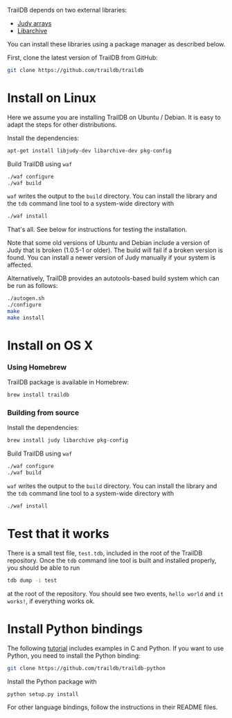 
TrailDB depends on two external libraries:

 - [Judy arrays](http://judy.sourceforge.net)
 - [Libarchive](http://www.libarchive.org)

You can install these libraries using a package manager as described below.

First, clone the latest version of TrailDB from GitHub:
```sh
git clone https://github.com/traildb/traildb
```

# Install on Linux

Here we assume you are installing TrailDB on Ubuntu / Debian. It is easy
to adapt the steps for other distributions.

Install the dependencies:
```sh
apt-get install libjudy-dev libarchive-dev pkg-config
```

Build TrailDB using `waf`
```sh
./waf configure
./waf build
```

`waf` writes the output to the `build` directory. You can install the
library and the `tdb` command line tool to a system-wide directory with
```sh
./waf install
```

That's all. See below for instructions for testing the installation.

Note that some old versions of Ubuntu and Debian include a version of
Judy that is broken (1.0.5-1 or older). The build will fail if a broken
version is found. You can install a newer version of Judy manually if
your system is affected.

Alternatively, TrailDB provides an autotools-based build system which
can be run as follows:
```sh
./autogen.sh
./configure
make
make install
```

# Install on OS X

### Using Homebrew

TrailDB package is available in Homebrew:

```sh
brew install traildb
```

### Building from source

Install the dependencies:

```sh
brew install judy libarchive pkg-config
```

Build TrailDB using `waf`
```sh
./waf configure
./waf build
```

`waf` writes the output to the `build` directory. You can install the
library and the `tdb` command line tool to a system-wide directory with
```sh
./waf install
```

# Test that it works

There is a small test file, `test.tdb`, included in the root of
the TrailDB repository. Once the `tdb` command line tool is built and
installed properly, you should be able to run

```sh
tdb dump -i test
```
at the root of the repository. You should see two events, `hello world`
and `it works!`, if everything works ok.

# Install Python bindings

The following [tutorial](tutorial) includes examples in C and Python. If
you want to use Python, you need to install the Python binding:

```sh
git clone https://github.com/traildb/traildb-python
```

Install the Python package with

```sh
python setup.py install
```

For other language bindings, follow the instructions in their README files.

